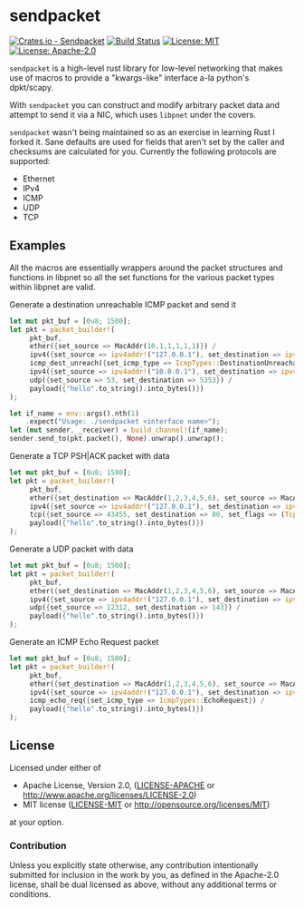 # sendpacket

[![Crates.io - Sendpacket](https://img.shields.io/crates/v/sendpacket.svg)](https://crates.io/crates/sendpacket) [![Build Status](https://travis-ci.org/hughesac/sendpacket.svg?branch=master)](https://travis-ci.org/hughesac/sendpacket) [![License: MIT](https://img.shields.io/badge/License-MIT-green.svg)](https://opensource.org/licenses/MIT) [![License: Apache-2.0](https://img.shields.io/badge/License-Apache--2.0-green.svg)](http://www.apache.org/licenses/LICENSE-2.0)

`sendpacket` is a high-level rust library for low-level networking that makes use of macros to provide a "kwargs-like" interface a-la python's dpkt/scapy.

With `sendpacket` you can construct and modify arbitrary packet data and attempt to send it via a NIC, which uses `libpnet` under the covers.

`sendpacket` wasn't being maintained so as an exercise in learning Rust I forked it.  Sane defaults are used for fields that aren't set by the caller and checksums are calculated for you.  Currently the following protocols are supported:
* Ethernet
* IPv4
* ICMP
* UDP
* TCP

## Examples
All the macros are essentially wrappers around the packet structures and functions in libpnet so all the set functions for the various packet types within libpnet are valid.

Generate a destination unreachable ICMP packet and send it
```rust
let mut pkt_buf = [0u8; 1500];
let pkt = packet_builder!(
     pkt_buf,
     ether({set_source => MacAddr(10,1,1,1,1,1)}) / 
     ipv4({set_source => ipv4addr!("127.0.0.1"), set_destination => ipv4addr!("127.0.0.1") }) /
     icmp_dest_unreach({set_icmp_type => IcmpTypes::DestinationUnreachable}) / 
     ipv4({set_source => ipv4addr!("10.8.0.1"), set_destination => ipv4addr!("127.0.0.1") }) /
     udp({set_source => 53, set_destination => 5353}) /
     payload({"hello".to_string().into_bytes()})
);

let if_name = env::args().nth(1)
    .expect("Usage: ./sendpacket <interface name>");
let (mut sender, _receiver) = build_channel!(if_name);
sender.send_to(pkt.packet(), None).unwrap().unwrap();
```
Generate a TCP PSH|ACK packet with data
```rust
let mut pkt_buf = [0u8; 1500];
let pkt = packet_builder!(
     pkt_buf,
     ether({set_destination => MacAddr(1,2,3,4,5,6), set_source => MacAddr(10,1,1,1,1,1)}) / 
     ipv4({set_source => ipv4addr!("127.0.0.1"), set_destination => ipv4addr!("127.0.0.1") }) /
     tcp({set_source => 43455, set_destination => 80, set_flags => (TcpFlags::PSH | TcpFlags::ACK)}) /
     payload({"hello".to_string().into_bytes()})
);
```
Generate a UDP packet with data
```rust
let mut pkt_buf = [0u8; 1500];
let pkt = packet_builder!(
     pkt_buf,
     ether({set_destination => MacAddr(1,2,3,4,5,6), set_source => MacAddr(10,1,1,1,1,1)}) / 
     ipv4({set_source => ipv4addr!("127.0.0.1"), set_destination => ipv4addr!("127.0.0.1") }) /
     udp({set_source => 12312, set_destination => 143}) /
     payload({"hello".to_string().into_bytes()})
);
```
Generate an ICMP Echo Request packet
```rust
let mut pkt_buf = [0u8; 1500];
let pkt = packet_builder!(
     pkt_buf,
     ether({set_destination => MacAddr(1,2,3,4,5,6), set_source => MacAddr(10,1,1,1,1,1)}) / 
     ipv4({set_source => ipv4addr!("127.0.0.1"), set_destination => ipv4addr!("127.0.0.1") }) /
     icmp_echo_req({set_icmp_type => IcmpTypes::EchoRequest}) / 
     payload({"hello".to_string().into_bytes()})
);
```

## License

Licensed under either of

 * Apache License, Version 2.0, ([LICENSE-APACHE](LICENSE-APACHE) or http://www.apache.org/licenses/LICENSE-2.0)
 * MIT license ([LICENSE-MIT](LICENSE-MIT) or http://opensource.org/licenses/MIT)

at your option.

### Contribution

Unless you explicitly state otherwise, any contribution intentionally submitted
for inclusion in the work by you, as defined in the Apache-2.0 license, shall be dual licensed as above, without any
additional terms or conditions.
